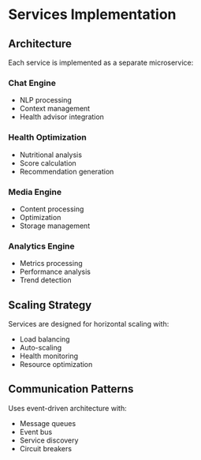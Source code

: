 # Services Implementation

## Architecture

Each service is implemented as a separate microservice:

### Chat Engine
- NLP processing
- Context management
- Health advisor integration

### Health Optimization
- Nutritional analysis
- Score calculation
- Recommendation generation

### Media Engine
- Content processing
- Optimization
- Storage management

### Analytics Engine
- Metrics processing
- Performance analysis
- Trend detection

## Scaling Strategy

Services are designed for horizontal scaling with:
- Load balancing
- Auto-scaling
- Health monitoring
- Resource optimization

## Communication Patterns

Uses event-driven architecture with:
- Message queues
- Event bus
- Service discovery
- Circuit breakers
